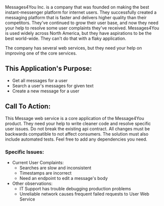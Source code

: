 Messages4You Inc. is a company that was founded on making the best instant-messenger platform for internet users. They successfully
created a messaging platform that is faster and delivers higher quality than their competitors. They've continued to grow their user base,
and now they need your help to resolve some user complaints they've received.  Messages4You is used widely across North America, but they have aspirations to be the best world-wide.
They can't do that with a flaky application.

The company has several web services, but they need your help on improving one of the core services.

## This Application's Purpose:
* Get all messages for a user
* Search a user's messages for given text
* Create a new message for a user

## Call To Action:
This Message web service is a core application of the Message4You product.
They need your help to write cleaner code and resolve specific user issues. Do not break the existing api contract. All changes must be backwards compatible to not affect consumers.
The solution must also include automated tests. Feel free to add any dependencies you need.

### Specific Issues:
* Current User Complaints:
    * Searches are slow and inconsistent
    * Timestamps are incorrect
    * Need an endpoint to edit a message's body
* Other observations:
    * IT Support has trouble debugging production problems
    * Unreliable network causes frequent failed requests to User Web Service
